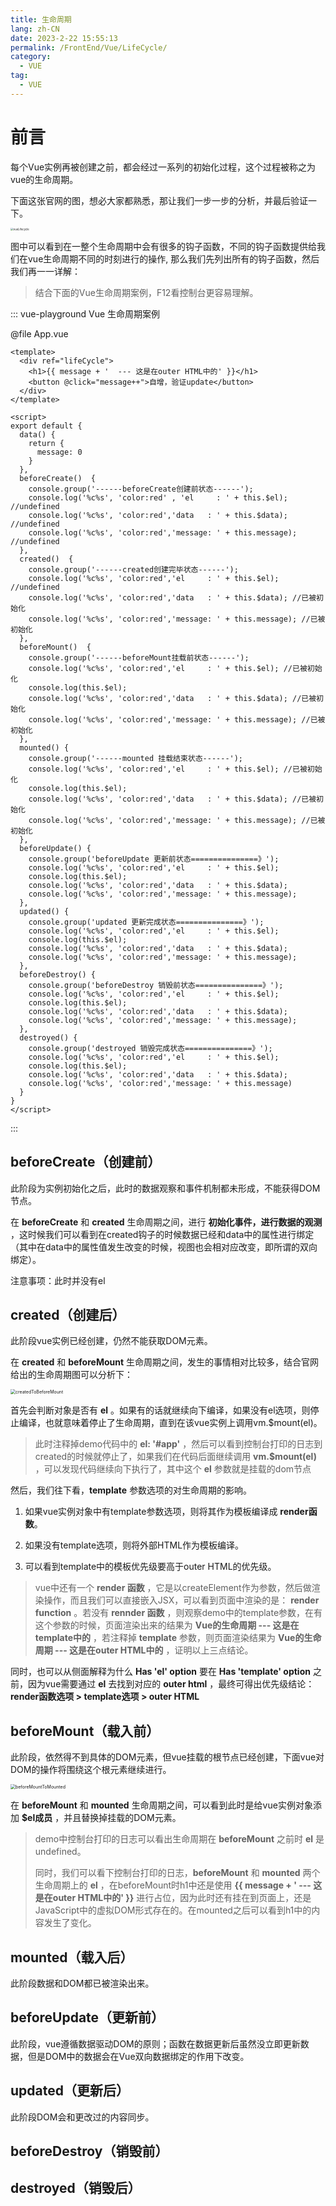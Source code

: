 ```yaml
---
title: 生命周期
lang: zh-CN
date: 2023-2-22 15:55:13
permalink: /FrontEnd/Vue/LifeCycle/
category: 
  - VUE
tag: 
  - VUE
---
```

# 前言

每个Vue实例再被创建之前，都会经过一系列的初始化过程，这个过程被称之为vue的生命周期。

<!-- more -->

下面这张官网的图，想必大家都熟悉，那让我们一步一步的分析，并最后验证一下。

<img :src="$withBase('/assets/knowledge/frontEnd/vue/lifeCycle/vueLifecycle.png')" alt="vueLifecycle" style="zoom:30%;" />

图中可以看到在一整个生命周期中会有很多的钩子函数，不同的钩子函数提供给我们在vue生命周期不同的时刻进行的操作, 那么我们先列出所有的钩子函数，然后我们再一一详解：

> 结合下面的Vue生命周期案例，F12看控制台更容易理解。

::: vue-playground Vue 生命周期案例

@file App.vue

```vue
<template>
  <div ref="lifeCycle">
    <h1>{{ message + '  --- 这是在outer HTML中的' }}</h1>
    <button @click="message++">自增，验证update</button>
  </div>
</template>

<script>
export default {
  data() {
    return {
      message: 0
    }
  },
  beforeCreate()  {
    console.group('------beforeCreate创建前状态------');
    console.log('%c%s', 'color:red' , 'el     : ' + this.$el); //undefined
    console.log('%c%s', 'color:red','data   : ' + this.$data); //undefined
    console.log('%c%s', 'color:red','message: ' + this.message); //undefined
  },
  created()  {
    console.group('------created创建完毕状态------');
    console.log('%c%s', 'color:red','el     : ' + this.$el); //undefined
    console.log('%c%s', 'color:red','data   : ' + this.$data); //已被初始化
    console.log('%c%s', 'color:red','message: ' + this.message); //已被初始化
  },
  beforeMount()  {
    console.group('------beforeMount挂载前状态------');
    console.log('%c%s', 'color:red','el     : ' + this.$el); //已被初始化
    console.log(this.$el);
    console.log('%c%s', 'color:red','data   : ' + this.$data); //已被初始化
    console.log('%c%s', 'color:red','message: ' + this.message); //已被初始化
  },
  mounted() {
    console.group('------mounted 挂载结束状态------');
    console.log('%c%s', 'color:red','el     : ' + this.$el); //已被初始化
    console.log(this.$el);
    console.log('%c%s', 'color:red','data   : ' + this.$data); //已被初始化
    console.log('%c%s', 'color:red','message: ' + this.message); //已被初始化
  },
  beforeUpdate() {
    console.group('beforeUpdate 更新前状态===============》');
    console.log('%c%s', 'color:red','el     : ' + this.$el);
    console.log(this.$el);
    console.log('%c%s', 'color:red','data   : ' + this.$data);
    console.log('%c%s', 'color:red','message: ' + this.message);
  },
  updated() {
    console.group('updated 更新完成状态===============》');
    console.log('%c%s', 'color:red','el     : ' + this.$el);
    console.log(this.$el);
    console.log('%c%s', 'color:red','data   : ' + this.$data);
    console.log('%c%s', 'color:red','message: ' + this.message);
  },
  beforeDestroy() {
    console.group('beforeDestroy 销毁前状态===============》');
    console.log('%c%s', 'color:red','el     : ' + this.$el);
    console.log(this.$el);
    console.log('%c%s', 'color:red','data   : ' + this.$data);
    console.log('%c%s', 'color:red','message: ' + this.message);
  },
  destroyed() {
    console.group('destroyed 销毁完成状态===============》');
    console.log('%c%s', 'color:red','el     : ' + this.$el);
    console.log(this.$el);
    console.log('%c%s', 'color:red','data   : ' + this.$data);
    console.log('%c%s', 'color:red','message: ' + this.message)
  }
}
</script>
```
:::

## beforeCreate（创建前）

此阶段为实例初始化之后，此时的数据观察和事件机制都未形成，不能获得DOM节点。

在 **beforeCreate** 和 **created** 生命周期之间，进行 **初始化事件，进行数据的观测** ，这时候我们可以看到在created钩子的时候数据已经和data中的属性进行绑定（其中在data中的属性值发生改变的时候，视图也会相对应改变，即所谓的双向绑定）。

注意事项：此时并没有el

## created（创建后）

此阶段vue实例已经创建，仍然不能获取DOM元素。

在 **created** 和 **beforeMount** 生命周期之间，发生的事情相对比较多，结合官网给出的生命周期图可以分析下：

<img :src="$withBase('/assets/knowledge/frontEnd/vue/lifeCycle/createdToBeforeMount.png')" alt="createdToBeforeMount" style="zoom:50%;" />

首先会判断对象是否有 **el** 。如果有的话就继续向下编译，如果没有el选项，则停止编译，也就意味着停止了生命周期，直到在该vue实例上调用vm.$mount(el)。

> 此时注释掉demo代码中的 **el: '#app'** ，然后可以看到控制台打印的日志到created的时候就停止了，如果我们在代码后面继续调用 **vm.$mount(el)** ，可以发现代码继续向下执行了，其中这个 **el** 参数就是挂载的dom节点

然后，我们往下看，**template** 参数选项的对生命周期的影响。

1. 如果vue实例对象中有template参数选项，则将其作为模板编译成 **render函数**。

2. 如果没有template选项，则将外部HTML作为模板编译。

3. 可以看到template中的模板优先级要高于outer HTML的优先级。

> vue中还有一个 **render 函数** ，它是以createElement作为参数，然后做渲染操作，而且我们可以直接嵌入JSX，可以看到页面中渲染的是： **render function** 。若没有 **rennder 函数** ，则观察demo中的template参数，在有这个参数的时候，页面渲染出来的结果为 **Vue的生命周期 --- 这是在template中的** ，若注释掉 **template** 参数，则页面渲染结果为 **Vue的生命周期 --- 这是在outer HTML中的** ，证明以上三点结论。

同时，也可以从侧面解释为什么 **Has 'el' option** 要在 **Has 'template' option** 之前，因为vue需要通过 **el** 去找到对应的 **outer html** ，最终可得出优先级结论：**render函数选项 > template选项 > outer HTML**

## beforeMount（载入前）

此阶段，依然得不到具体的DOM元素，但vue挂载的根节点已经创建，下面vue对DOM的操作将围绕这个根元素继续进行。

<img :src="$withBase('/assets/knowledge/frontEnd/vue/lifeCycle/beforeMountToMounted.png')" alt="beforeMountToMounted" style="zoom:50%;" />

在 **beforeMount** 和 **mounted** 生命周期之间，可以看到此时是给vue实例对象添加 **$el成员** ，并且替换掉挂载的DOM元素。

> demo中控制台打印的日志可以看出生命周期在 **beforeMount** 之前时 **el** 是undefined。
>
> 同时，我们可以看下控制台打印的日志，**beforeMount** 和 **mounted** 两个生命周期上的 **el** ，在beforeMount时h1中还是使用 **{{ message + '  --- 这是在outer HTML中的' }}** 进行占位，因为此时还有挂在到页面上，还是JavaScript中的虚拟DOM形式存在的。在mounted之后可以看到h1中的内容发生了变化。

## mounted（载入后）

此阶段数据和DOM都已被渲染出来。

## beforeUpdate（更新前）

此阶段，vue遵循数据驱动DOM的原则；函数在数据更新后虽然没立即更新数据，但是DOM中的数据会在Vue双向数据绑定的作用下改变。

## updated（更新后）

此阶段DOM会和更改过的内容同步。

## beforeDestroy（销毁前）

## destroyed（销毁后）

